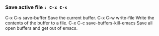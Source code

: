 ### Save active file `: C-x C-s`
C-x C-s save-buffer Save the current buffer. C-x C-w write-file Write the contents of the buffer to a file. C-x C-c save-buffers-kill-emacs Save all open buffers and get out of emacs.

